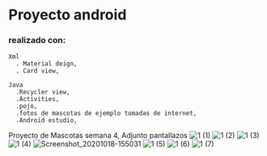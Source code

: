 # Proyecto android
### realizado con:
~~~
Xml 
  . Material deign,
  . Card view,
  
Java  
  .Recycler view,
  .Activities,
  .pojo,
  .fotos de mascotas de ejemplo tomadas de internet,
  .Android estudio,

~~~
Proyecto de Mascotas semana 4, Adjunto pantallazos
![1 (1)](https://user-images.githubusercontent.com/20443845/96377668-b8c46f00-114c-11eb-9b95-a521b6e30b3f.png)
![1 (2)](https://user-images.githubusercontent.com/20443845/96377670-bb26c900-114c-11eb-9975-9cbf001add91.png)
![1 (3)](https://user-images.githubusercontent.com/20443845/96377671-bbbf5f80-114c-11eb-90b1-d7a0fb38f925.png)
![1 (4)](https://user-images.githubusercontent.com/20443845/96377672-bc57f600-114c-11eb-8716-3f03dab39779.png)
![Screenshot_20201018-155031](https://user-images.githubusercontent.com/20443845/96385474-ca604380-1159-11eb-9894-0618f1e2dfbd.png)
![1 (5)](https://user-images.githubusercontent.com/20443845/96377673-bcf08c80-114c-11eb-9fea-ecedb7d769fb.png)
![1 (6)](https://user-images.githubusercontent.com/20443845/96377674-bd892300-114c-11eb-989f-c479688ed663.png)
![1 (7)](https://user-images.githubusercontent.com/20443845/96377679-c0841380-114c-11eb-8198-9d53d7041f61.png)
